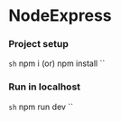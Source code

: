 # NodeExpress
### Project setup
``sh``
npm i (or) npm install
``
### Run in localhost 
``sh``
npm run dev
``
